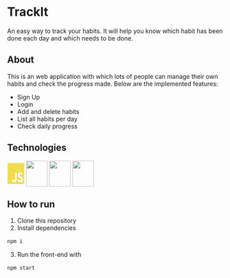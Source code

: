 # TrackIt

An easy way to track your habits. It will help you know which habit has been done each day and which needs to be done.

## About

This is an web application with which lots of people can manage their own habits and check the progress made. Below are the implemented features:

- Sign Up
- Login
- Add and delete habits 
- List all habits per day
- Check daily progress

## Technologies

<div>
    <img align="center" height="50" width="40"src="https://raw.githubusercontent.com/devicons/devicon/master/icons/javascript/javascript-plain.svg" />
    <img align="center" height="60" width="50" src="https://cdn.jsdelivr.net/gh/devicons/devicon/icons/react/react-original-wordmark.svg" />
    <img align="center" height="60" width="50" src="https://cdn.jsdelivr.net/gh/devicons/devicon/icons/html5/html5-original-wordmark.svg" />
    <img align="center" height="60" width="50" src="https://cdn.jsdelivr.net/gh/devicons/devicon/icons/css3/css3-original-wordmark.svg" />
</div>

## How to run
1. Clone this repository
2. Install dependencies
```bash
npm i
```
3. Run the front-end with
```bash
npm start
```
